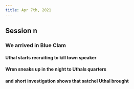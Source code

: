 ```yaml
---
title: Apr 7th, 2021
---
```


## Session n
### We arrived in Blue Clam
#### Uthal starts recruiting to kill town speaker
#### Wren sneaks up in the night to Uthals quarters
#### and short investigation shows that satchel Uthal brought
